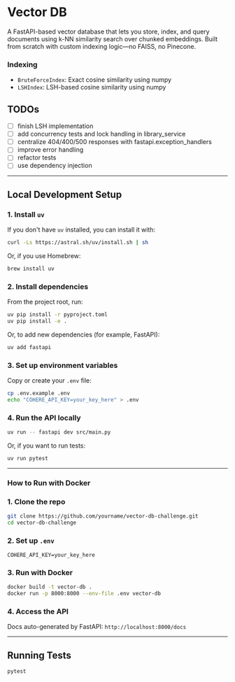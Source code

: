 # Vector DB

A FastAPI-based vector database that lets you store, index, and query documents using k-NN similarity search over chunked embeddings. Built from scratch with custom indexing logic—no FAISS, no Pinecone.

### Indexing

- `BruteForceIndex`: Exact cosine similarity using numpy
- `LSHIndex`: LSH-based cosine similarity using numpy



## TODOs

- [ ] finish LSH implementation
- [ ] add concurrency tests and lock handling in library_service
- [ ] centralize 404/400/500 responses with fastapi.exception_handlers
- [ ] improve error handling
- [ ] refactor tests
- [ ] use dependency injection

---

## Local Development Setup

### 1. Install `uv`

If you don't have `uv` installed, you can install it with:

```bash
curl -Ls https://astral.sh/uv/install.sh | sh
```

Or, if you use Homebrew:

```bash
brew install uv
```

### 2. Install dependencies

From the project root, run:

```bash
uv pip install -r pyproject.toml
uv pip install -e .
```

Or, to add new dependencies (for example, FastAPI):

```bash
uv add fastapi
```

### 3. Set up environment variables

Copy or create your `.env` file:

```bash
cp .env.example .env
echo "COHERE_API_KEY=your_key_here" > .env
```

### 4. Run the API locally

```bash
uv run -- fastapi dev src/main.py
```

Or, if you want to run tests:

```bash
uv run pytest
```

---

### How to Run with Docker

### 1. Clone the repo

```bash
git clone https://github.com/yourname/vector-db-challenge.git
cd vector-db-challenge
````

### 2. Set up `.env`

```env
COHERE_API_KEY=your_key_here
```

### 3. Run with Docker

```bash
docker build -t vector-db .
docker run -p 8000:8000 --env-file .env vector-db
```

### 4. Access the API

Docs auto-generated by FastAPI:
`http://localhost:8000/docs`

---

## Running Tests

```bash
pytest
```
